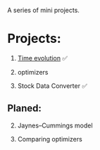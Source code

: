 A series of mini projects.

# Projects:

1. [Time evolution](./time_evolution.md) ✅

2. optimizers

3. Stock Data Converter ✅

## Planed:

2. Jaynes–Cummings model

3. Comparing optimizers
